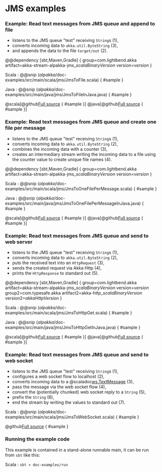 # JMS examples

### Example: Read text messages from JMS queue and append to file

- listens to the JMS queue "test" receiving `String`s (1),
- converts incoming data to `akka.util.ByteString` (3),
- and appends the data to the file `target/out` (2).

@@dependency [sbt,Maven,Gradle] {
  group=com.lightbend.akka
  artifact=akka-stream-alpakka-jms_$scalaBinaryVersion$
  version=$version$
}

Scala
: @@snip ($alpakka$/doc-examples/src/main/scala/jms/JmsToFile.scala) { #sample }

Java
: @@snip ($alpakka$/doc-examples/src/main/java/jms/JmsToFileInJava.java) { #sample }


@scala[@github[Full source](/doc-examples/src/main/scala/jms/JmsToFile.scala) { #sample }]
@java[@github[Full source](/doc-examples/src/main/java/jms/JmsToFileInJava.java) { #sample }]


### Example: Read text messages from JMS queue and create one file per message

- listens to the JMS queue "test" receiving `String`s (1),
- converts incoming data to `akka.util.ByteString` (2),
- combines the incoming data with a counter (3),
- creates an intermediary stream writing the incoming data to a file using the counter 
value to create unique file names (4). 

@@dependency [sbt,Maven,Gradle] {
  group=com.lightbend.akka
  artifact=akka-stream-alpakka-jms_$scalaBinaryVersion$
  version=$version$
}

Scala
: @@snip ($alpakka$/doc-examples/src/main/scala/jms/JmsToOneFilePerMessage.scala) { #sample }

Java
: @@snip ($alpakka$/doc-examples/src/main/java/jms/JmsToOneFilePerMessageInJava.java) { #sample }

@scala[@github[Full source](/doc-examples/src/main/scala/jms/JmsToOneFilePerMessage.scala) { #sample }]
@java[@github[Full source](/doc-examples/src/main/java/jms/JmsToOneFilePerMessageInJava.java) { #sample }]



### Example: Read text messages from JMS queue and send to web server

- listens to the JMS queue "test" receiving `String`s (1),
- converts incoming data to `akka.util.ByteString` (2),
- puts the received text into an `HttpRequest` (3),
- sends the created request via Akka Http (4),
- prints the `HttpResponse` to standard out (5).

@@dependency [sbt,Maven,Gradle] {
  group=com.lightbend.akka
  artifact=akka-stream-alpakka-jms_$scalaBinaryVersion$
  version=$version$
  group2=com.typesafe.akka
  artifact2=akka-http_$scalaBinaryVersion$
  version2=$akkaHttpVersion$
}


Scala
: @@snip ($alpakka$/doc-examples/src/main/scala/jms/JmsToHttpGet.scala) { #sample }

Java
: @@snip ($alpakka$/doc-examples/src/main/java/jms/JmsToHttpGetInJava.java) { #sample }


@scala[@github[Full source](/doc-examples/src/main/scala/jms/JmsToHttpGet.scala) { #sample }]
@java[@github[Full source](/doc-examples/src/main/java/jms/JmsToHttpGetInJava.java) { #sample }]



### Example: Read text messages from JMS queue and send to web socket

- listens to the JMS queue "test" receiving `String`s (1),
- configures a web socket flow to localhost (2),
- converts incoming data to a @scaladoc[ws.TextMessage](akka.http.scaladsl.model.ws.TextMessage) (3),
- pass the message via the web socket flow (4),
- convert the (potentially chunked) web socket reply to a `String` (5),
- prefix the `String` (6),
- end the stream by writing the values to standard out (7).



Scala
: @@snip ($alpakka$/doc-examples/src/main/scala/jms/JmsToWebSocket.scala) { #sample }

@github[Full source](/doc-examples/src/main/scala/jms/JmsToWebSocket.scala) { #sample }



### Running the example code

This example is contained in a stand-alone runnable main, it can be run
 from `sbt` like this:
 

Scala
:   ```
    sbt
    > doc-examples/run
    ```
